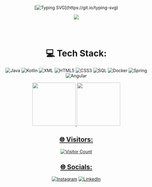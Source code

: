 <div align="center" >
 

 
[![Typing SVG](https://readme-typing-svg.herokuapp.com?font=Fira+Code&weight=500&size=22&duration=2000&pause=1000&random=false&width=435&lines=Hello%2C++my+name+is+Jo%C3%A3o+Henrique.;Im+23+years+old.;Welcome+to+my+profile.)](https://git.io/typing-svg)

<div>
   
<img align="center" src="https://github.com/HenriqueArgolo/HenriqueArgolo/assets/79125655/ad1ed52f-fcd0-477c-b5ce-e34b51d7e745">



</div>
<br>
<br>
<br>


# 💻 Tech Stack:
<div>
 
![Java](https://img.shields.io/badge/Java-%23ED8B00.svg?style=for-the-badge&logo=java&logoColor=white)
![Kotlin](https://img.shields.io/badge/Kotlin-%230095D5.svg?style=for-the-badge&logo=kotlin&logoColor=white)
![XML](https://img.shields.io/badge/XML-%23E34F26.svg?style=for-the-badge&logo=xml&logoColor=white)
![HTML5](https://img.shields.io/badge/html5-%23E34F26.svg?style=for-the-badge&logo=html5&logoColor=white)
![CSS3](https://img.shields.io/badge/css3-%231572B6.svg?style=for-the-badge&logo=css3&logoColor=white)
![SQL](https://img.shields.io/badge/sql-%2307405e.svg?style=for-the-badge&logo=sql&logoColor=white)
![Docker](https://img.shields.io/badge/docker-%230db7ed.svg?style=for-the-badge&logo=docker&logoColor=white)
![Spring](https://img.shields.io/badge/Spring-%236DB33F.svg?style=for-the-badge&logo=spring&logoColor=white)
![Angular](https://img.shields.io/badge/Angular-DD0031?style=for-the-badge&logo=angular&logoColor=white)
 
</div>



<a href="https://github.com/heyanaleal">
 <img height="140em" src="https://github-readme-stats.vercel.app/api?username=HenriqueArgolo&show_icons=true&theme=dracula&line_height=27"/>
</a>
<a href="https://github.com/heyanaleal">
<img height="140em" src="https://github-readme-stats.vercel.app/api/top-langs/?username=HenriqueArgolo&layout=compact&langs_count=7&theme=dracula&line_height=27"/>

## 🌐 Visitors:
![Visitor Count](https://profile-counter.glitch.me/{HenriqueArgolo}/count.svg)

## 🌐 Socials:
[![Instagram](https://img.shields.io/badge/Instagram-%23E4405F.svg?logo=Instagram&logoColor=white)](https://www.instagram.com/jhnrque_/) [![LinkedIn](https://img.shields.io/badge/LinkedIn-%230077B5.svg?logo=linkedin&logoColor=white)](https://www.linkedin.com/in/henrique-argolo/) 


</div>

